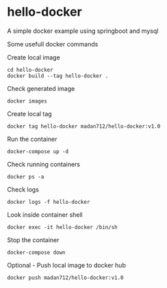 # hello-docker
A simple docker example using springboot and mysql

Some usefull docker commands

Create local image
```
cd hello-docker
docker build --tag hello-docker .
```

Check generated image
```
docker images
```

Create local tag
```
docker tag hello-docker madan712/hello-docker:v1.0  
```

Run the container
```
docker-compose up -d
```

Check running containers
```
docker ps -a
```

Check logs
```
docker logs -f hello-docker
```

Look inside container shell
```
docker exec -it hello-docker /bin/sh
```

Stop the container
```
docker-compose down
```

Optional - Push local image to docker hub
```
docker push madan712/hello-docker:v1.0 
```
